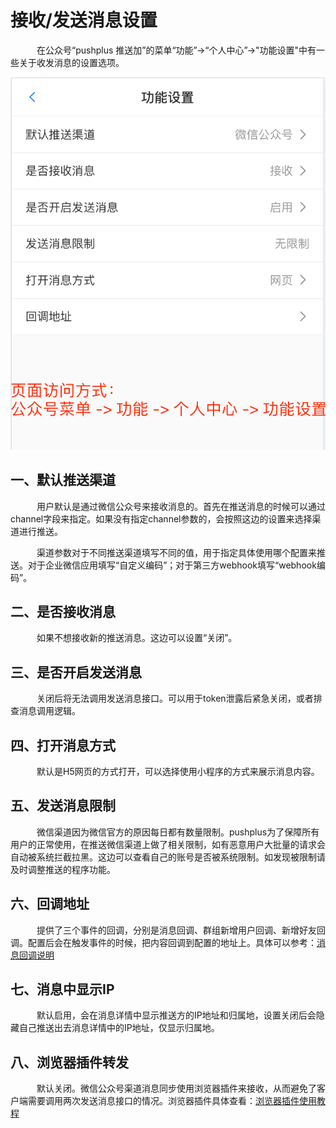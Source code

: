 # 接收/发送消息设置

　&emsp;&emsp;在公众号“pushplus 推送加”的菜单“功能”->“个人中心”->"功能设置"中有一些关于收发消息的设置选项。

![](../images/setting.png)
 
## 一、默认推送渠道
　&emsp;&emsp;用户默认是通过微信公众号来接收消息的。首先在推送消息的时候可以通过channel字段来指定。如果没有指定channel参数的，会按照这边的设置来选择渠道进行推送。

　&emsp;&emsp;渠道参数对于不同推送渠道填写不同的值，用于指定具体使用哪个配置来推送。对于企业微信应用填写“自定义编码”；对于第三方webhook填写“webhook编码”。

## 二、是否接收消息
　&emsp;&emsp;如果不想接收新的推送消息。这边可以设置“关闭”。

## 三、是否开启发送消息
　&emsp;&emsp;关闭后将无法调用发送消息接口。可以用于token泄露后紧急关闭，或者排查消息调用逻辑。

## 四、打开消息方式
　&emsp;&emsp;默认是H5网页的方式打开，可以选择使用小程序的方式来展示消息内容。

## 五、发送消息限制
　&emsp;&emsp;微信渠道因为微信官方的原因每日都有数量限制。pushplus为了保障所有用户的正常使用，在推送微信渠道上做了相关限制，如有恶意用户大批量的请求会自动被系统拦截拉黑。这边可以查看自己的账号是否被系统限制。如发现被限制请及时调整推送的程序功能。

## 六、回调地址
　&emsp;&emsp;提供了三个事件的回调，分别是消息回调、群组新增用户回调、新增好友回调。配置后会在触发事件的时候，把内容回调到配置的地址上。具体可以参考：[消息回调说明](../guide/callback.md)

## 七、消息中显示IP
　&emsp;&emsp;默认启用，会在消息详情中显示推送方的IP地址和归属地，设置关闭后会隐藏自己推送出去消息详情中的IP地址，仅显示归属地。

## 八、浏览器插件转发
　&emsp;&emsp;默认关闭。微信公众号渠道消息同步使用浏览器插件来接收，从而避免了客户端需要调用两次发送消息接口的情况。浏览器插件具体查看：[浏览器插件使用教程](../extend/extension.md)
